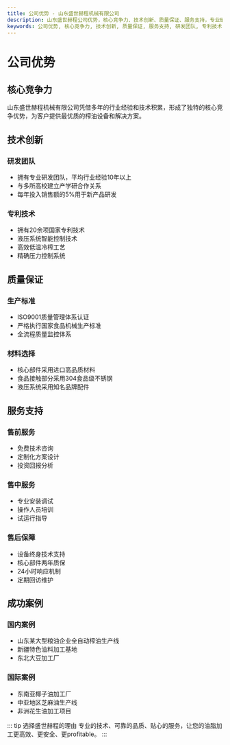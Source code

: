 ```yaml
---
title: 公司优势 - 山东盛世赫程机械有限公司
description: 山东盛世赫程公司优势，核心竞争力、技术创新、质量保证、服务支持，专业研发团队、专利技术、ISO9001认证、终身技术支持。
keywords: 公司优势, 核心竞争力, 技术创新, 质量保证, 服务支持, 研发团队, 专利技术, 质量管理体系, 售后保障, 山东盛世赫程优势, 榨油机厂家优势
---
```


# 公司优势

## 核心竞争力

山东盛世赫程机械有限公司凭借多年的行业经验和技术积累，形成了独特的核心竞争优势，为客户提供最优质的榨油设备和解决方案。

## 技术创新

### 研发团队
- 拥有专业研发团队，平均行业经验10年以上
- 与多所高校建立产学研合作关系
- 每年投入销售额的5%用于新产品研发

### 专利技术
- 拥有20余项国家专利技术
- 液压系统智能控制技术
- 高效低温冷榨工艺
- 精确压力控制系统

## 质量保证

### 生产标准
- ISO9001质量管理体系认证
- 严格执行国家食品机械生产标准
- 全流程质量监控体系

### 材料选择
- 核心部件采用进口高品质材料
- 食品接触部分采用304食品级不锈钢
- 液压系统采用知名品牌配件

## 服务支持

### 售前服务
- 免费技术咨询
- 定制化方案设计
- 投资回报分析

### 售中服务
- 专业安装调试
- 操作人员培训
- 试运行指导

### 售后保障
- 设备终身技术支持
- 核心部件两年质保
- 24小时响应机制
- 定期回访维护

## 成功案例

### 国内案例
- 山东某大型粮油企业全自动榨油生产线
- 新疆特色油料加工基地
- 东北大豆加工厂

### 国际案例
- 东南亚椰子油加工厂
- 中亚地区芝麻油生产线
- 非洲花生油加工项目

::: tip 选择盛世赫程的理由
专业的技术、可靠的品质、贴心的服务，让您的油脂加工更高效、更安全、更profitable。
:::